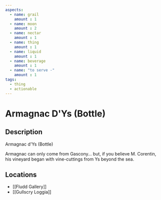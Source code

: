 ```yaml
---
aspects: 
  - name: grail
    amount : 1
  - name: moon
    amount : 2
  - name: nectar
    amount : 1
  - name: thing
    amount : 1
  - name: liquid
    amount : 1
  - name: beverage
    amount : 1
  - name: "to serve -"
    amount : 1
tags:
  - thing
  - actionable
---
```


# Armagnac D'Ys (Bottle)

## Description
Armagnac d'Ys (Bottle)

Armagnac can only come from Gascony… but, if you believe M. Corentin, his vineyard began with vine-cuttings from Ys beyond the sea.
## Locations
- [[Fludd Gallery]]
- [[Gullscry Loggia]]